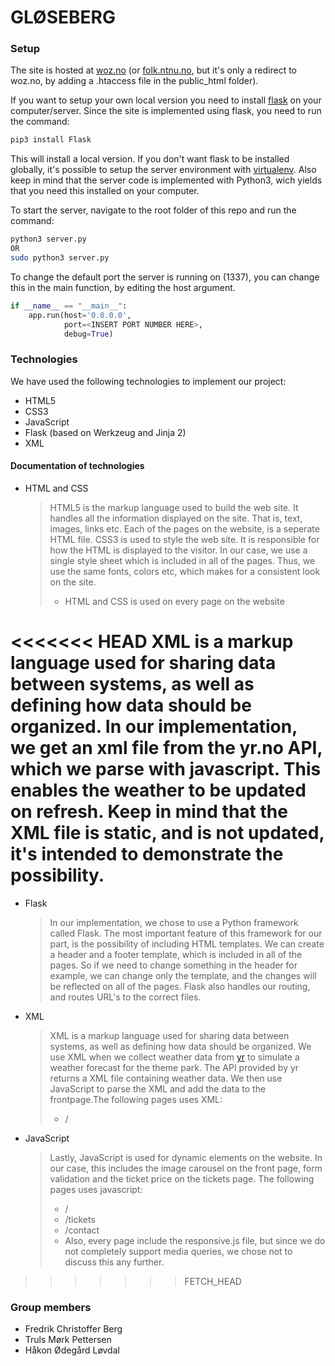 GLØSEBERG
=========

### Setup

The site is hosted at [woz.no](http://gloseberg.woz.no) (or [folk.ntnu.no](http://folk.ntnu.no/haakool), but it's only a redirect to woz.no, by adding a .htaccess file in the public_html folder).

If you want to setup your own local version you need to install [flask](http://flask.pocoo.org) on your computer/server. Since the site is implemented using flask, you need to run the command:

```bash
pip3 install Flask
```

This will install a local version. If you don't want flask to be installed globally, it's possible to setup the server environment with [virtualenv](http://virtualenv.readthedocs.org/en/latest/). Also keep in mind that the server code is implemented with Python3, wich yields that you need this installed on your computer.

To start the server, navigate to the root folder of this repo and run the command:

```bash
python3 server.py
OR
sudo python3 server.py
```

To change the default port the server is running on (1337), you can change this in the main function, by editing the host argument. 

```python
if __name__ == "__main__":
    app.run(host='0.0.0.0', 
            port=<INSERT PORT NUMBER HERE>, 
            debug=True)
```

### Technologies

We have used the following technologies to implement our project:

* HTML5
* CSS3
* JavaScript
* Flask (based on Werkzeug and Jinja 2)
* XML

#### Documentation of technologies

* HTML and CSS
    > HTML5 is the markup language used to build the web site. It handles all the information displayed on the site. That is, text, images, links etc. Each of the pages on the website, is a seperate HTML file. CSS3 is used to style the web site. It is responsible for how the HTML is displayed to the visitor. In our case, we use a single style sheet which is included in all of the pages. Thus, we use the same fonts, colors etc, which makes for a consistent look on the site. 
    > * HTML and CSS is used on every page on the website

<<<<<<< HEAD
XML is a markup language used for sharing data between systems, as well as defining how data should be organized. In our implementation, we get an xml file from the yr.no API, which we parse with javascript. This enables the weather to be updated on refresh. Keep in mind that the XML file is static, and is not updated, it's intended to demonstrate the possibility.
=======
* Flask
    > In our implementation, we chose to use a Python framework called Flask. The most important feature of this framework for our part, is the possibility of including HTML templates. We can create a header and a footer template, which is included in all of the pages. So if we need to change something in the header for example, we can change only the template, and the changes will be reflected on all of the pages. Flask also handles our routing, and routes URL's to the correct files.

* XML
    > XML is a markup language used for sharing data between systems, as well as defining how data should be organized. We use XML when we collect weather data from [yr](http://yr.no) to simulate a weather forecast for the theme park. The API provided by yr returns a XML file containing weather data. We then use JavaScript to parse the XML and add the data to the frontpage.The following pages uses XML:
    > * /

* JavaScript
    > Lastly, JavaScript is used for dynamic elements on the website. In our case, this includes the image carousel on the front page, form validation and the ticket price on the tickets page. The following pages uses javascript:
    > * /
    > * /tickets
    > * /contact
    > * Also, every page include the responsive.js file, but since we do not completely support media queries, we chose not to discuss this any further. 
>>>>>>> FETCH_HEAD

### Group members

* Fredrik Christoffer Berg
* Truls Mørk Pettersen
* Håkon Ødegård Løvdal
